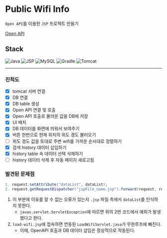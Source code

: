 # Public Wifi Info
`Open API`를 이용한 `JSP` 프로젝트 만들기

[Open API](https://data.seoul.go.kr/dataList/OA-20883/S/1/datasetView.do)

## Stack

![Java](https://img.shields.io/badge/Java-red)
![JSP](https://img.shields.io/badge/JSP-orange)
![MySQL](https://img.shields.io/badge/MySQL-blue)
![Gradle](https://img.shields.io/badge/Gradle-brightgreen)
![Tomcat](https://img.shields.io/badge/Tomcat-grey)


---

### 진척도

- [x] tomcat 서버 연결
- [x] DB 연결
- [x] DB table 생성
- [x] Open API 연결 및 호출
- [x] Open API 호출로 불러온 값을 DB에 저장
- [x] UI 배치
- [x] DB 데이터를 화면에 띄워서 보여주기
- [x] 버튼 한번으로 현재 위치의 위도 경도 불러오기
- [ ] 위도 경도 값을 토대로 주변 wifi를 가까운 순서대로 정렬하기
- [x] 검색 history 데이터 삽입하기
- [x] history table 속 데이터 선택 삭제하기
- [ ] history 데이터 삭제 후 자동 페이지 새로고침

### 발견된 문제점

``` java
1. request.setAttribute("dataList", dataList);
2. request.getRequestDispatcher("jspFile_name.jsp").forward(request, response);
```
1. 이 부분에 이유를 알 수 없는 오류가 있는지 `.jsp` 파일 측에서 `dataList`를 인식하지 못한다.
    - `javax.servlet.ServletException`에 따르면 위의 2번 코드에서 예외가 발생했다고 한다.
2. `load-wifi.jsp`에 접속하면 연동된 `LoadWifiServlet.java`가 무한루프에 빠진다.
   - 이때, OpenAPI 호출과 DB 데이터 삽입은 정상적으로 작동된다.